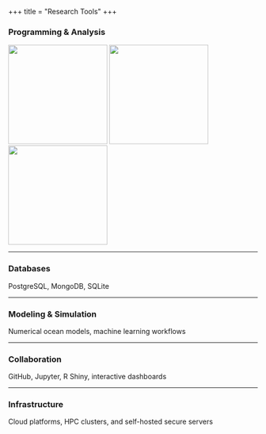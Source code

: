 +++
title = "Research Tools"
+++



### Programming & Analysis
<img src="/docs/tools/python-logo.png" width="200px"></img>
<img src="/docs/tools/r-logo.png" width="200px"></img>
<img src="/docs/tools/julia-logo.svg" width="200px"></img>

---
### Databases

PostgreSQL, MongoDB, SQLite  

---
### Modeling & Simulation

Numerical ocean models, machine learning workflows  

---
### Collaboration 
GitHub, Jupyter, R Shiny, interactive dashboards  

---
### Infrastructure

Cloud platforms, HPC clusters, and self-hosted secure servers  

